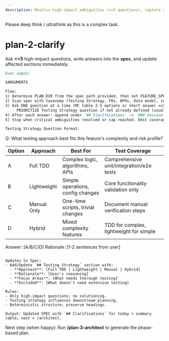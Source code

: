 ```yaml
---
description: Resolve high-impact ambiguities (<=5 questions), capture answers in the spec, and update relevant sections immediately.
---
```


Please deep think / ultrathink as this is a complex task. 

# plan-2-clarify

Ask **<=5** high-impact questions, write answers into the **spec**, and update affected sections immediately.

```md
User input:

$ARGUMENTS

Flow:
1) Determine PLAN_DIR from the spec path provided, then set FEATURE_SPEC = `${PLAN_DIR}/<slug>-spec.md` (spec co-located with plan).
2) Scan spec with taxonomy (Testing Strategy, FRs, NFRs, data model, integrations, UX, edge cases, terminology).
3) Ask ONE question at a time (MC table 2-5 options or short answer <=5 words); cap at 5 total.
   - PRIORITIZE Testing Strategy question if not already defined (usually Q1 or Q2)
4) After each answer: append under `## Clarifications` -> `### Session YYYY-MM-DD`, then update the matching section(s) (Testing Strategy/FRs/NFRs/data model/stories/edge cases). Save after each edit.
5) Stop when critical ambiguities resolved or cap reached. Emit coverage summary (Resolved/Deferred/Outstanding).

Testing Strategy Question Format:
```
Q: What testing approach best fits this feature's complexity and risk profile?

| Option | Approach | Best For | Test Coverage |
|--------|----------|----------|---------------|
| A | Full TDD | Complex logic, algorithms, APIs | Comprehensive unit/integration/e2e tests |
| B | Lightweight | Simple operations, config changes | Core functionality validation only |
| C | Manual Only | One-time scripts, trivial changes | Document manual verification steps |
| D | Hybrid | Mixed complexity features | TDD for complex, lightweight for simple |

Answer: [A/B/C/D]
Rationale: [1-2 sentences from user]
```

Updates to Spec:
- Add/Update `## Testing Strategy` section with:
  - **Approach**: [Full TDD | Lightweight | Manual | Hybrid]
  - **Rationale**: [User's reasoning]
  - **Focus Areas**: [What needs thorough testing]
  - **Excluded**: [What doesn't need extensive testing]

Rules:
- Only high-impact questions; no solutioning.
- Testing strategy influences downstream planning.
- Deterministic structure; preserve headings.

Output: Updated SPEC with `## Clarifications` for today + summary table; next = /architect.
```

Next step (when happy): Run **/plan-3-architect** to generate the phase-based plan.
